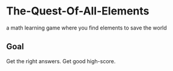 # The-Quest-Of-All-Elements
a math learning game where you find elements to save the world

## Goal

Get the right answers. Get good high-score.
